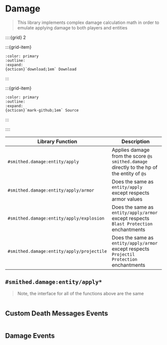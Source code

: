 # Damage
> This library implements complex damage calculation math in order to emulate applying damage to both players and entities

::::{grid} 2

:::{grid-item}
```{button-link} https://api.smithed.dev/download?pack=smithed:damage
:color: primary
:outline:
:expand:
{octicon}`download;1em` Download
```
:::

:::{grid-item}
```{button-link} https://github.com/Smithed-MC/Libraries/tree/main/smithed_libraries/packs/damage/
:color: primary
:outline:
:expand:
{octicon}`mark-github;1em` Source
```
:::

::::


| Library Function                          | Description 
| ---                                       | ---         
| `#smithed.damage:entity/apply`            | Applies damage from the score `@s smithed.damage` directly to the hp of the entity of `@s`
| `#smithed.damage:entity/apply/armor`      | Does the same as `entity/apply` except respects armor values
| `#smithed.damage:entity/apply/explosion`  | Does the same as `entity/apply/armor` except respects `Blast Protection` enchantments
| `#smithed.damage:entity/apply/projectile` | Does the same as `entity/apply/armor` except respects `Projectil Protection` enchantments

## `#smithed.damage:entity/apply*`
> Note, the interface for all of the functions above are the same

```{include} damage/entity/apply.md
```

## Custom Death Messages Events
```{include} damage/player/damage_messages.md
```


## Damage Events
```{include} damage/player/damage_events.md
```

